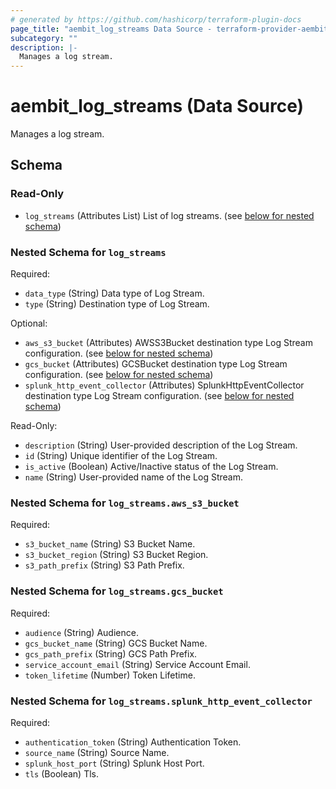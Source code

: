 ```yaml
---
# generated by https://github.com/hashicorp/terraform-plugin-docs
page_title: "aembit_log_streams Data Source - terraform-provider-aembit"
subcategory: ""
description: |-
  Manages a log stream.
---
```


# aembit_log_streams (Data Source)

Manages a log stream.



<!-- schema generated by tfplugindocs -->
## Schema

### Read-Only

- `log_streams` (Attributes List) List of log streams. (see [below for nested schema](#nestedatt--log_streams))

<a id="nestedatt--log_streams"></a>
### Nested Schema for `log_streams`

Required:

- `data_type` (String) Data type of Log Stream.
- `type` (String) Destination type of Log Stream.

Optional:

- `aws_s3_bucket` (Attributes) AWSS3Bucket destination type Log Stream configuration. (see [below for nested schema](#nestedatt--log_streams--aws_s3_bucket))
- `gcs_bucket` (Attributes) GCSBucket destination type Log Stream configuration. (see [below for nested schema](#nestedatt--log_streams--gcs_bucket))
- `splunk_http_event_collector` (Attributes) SplunkHttpEventCollector destination type Log Stream configuration. (see [below for nested schema](#nestedatt--log_streams--splunk_http_event_collector))

Read-Only:

- `description` (String) User-provided description of the Log Stream.
- `id` (String) Unique identifier of the Log Stream.
- `is_active` (Boolean) Active/Inactive status of the Log Stream.
- `name` (String) User-provided name of the Log Stream.

<a id="nestedatt--log_streams--aws_s3_bucket"></a>
### Nested Schema for `log_streams.aws_s3_bucket`

Required:

- `s3_bucket_name` (String) S3 Bucket Name.
- `s3_bucket_region` (String) S3 Bucket Region.
- `s3_path_prefix` (String) S3 Path Prefix.


<a id="nestedatt--log_streams--gcs_bucket"></a>
### Nested Schema for `log_streams.gcs_bucket`

Required:

- `audience` (String) Audience.
- `gcs_bucket_name` (String) GCS Bucket Name.
- `gcs_path_prefix` (String) GCS Path Prefix.
- `service_account_email` (String) Service Account Email.
- `token_lifetime` (Number) Token Lifetime.


<a id="nestedatt--log_streams--splunk_http_event_collector"></a>
### Nested Schema for `log_streams.splunk_http_event_collector`

Required:

- `authentication_token` (String) Authentication Token.
- `source_name` (String) Source Name.
- `splunk_host_port` (String) Splunk Host Port.
- `tls` (Boolean) Tls.
